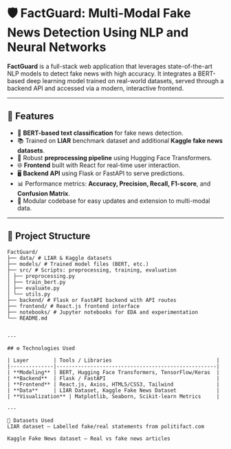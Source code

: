 # 🛡️ FactGuard: Multi-Modal Fake News Detection Using NLP and Neural Networks

**FactGuard** is a full-stack web application that leverages state-of-the-art NLP models to detect fake news with high accuracy. It integrates a BERT-based deep learning model trained on real-world datasets, served through a backend API and accessed via a modern, interactive frontend.

---

## 🚀 Features

- 🧠 **BERT-based text classification** for fake news detection.
- 📚 Trained on **LIAR** benchmark dataset and additional **Kaggle fake news datasets**.
- 🔧 Robust **preprocessing pipeline** using Hugging Face Transformers.
- 🌐 **Frontend** built with React for real-time user interaction.
- 🖥️ **Backend API** using Flask or FastAPI to serve predictions.
- 📊 Performance metrics: **Accuracy, Precision, Recall, F1-score**, and **Confusion Matrix**.
- 🔄 Modular codebase for easy updates and extension to multi-modal data.

---

## 🧱 Project Structure
```plaintext
FactGuard/
├── data/ # LIAR & Kaggle datasets
├── models/ # Trained model files (BERT, etc.)
├── src/ # Scripts: preprocessing, training, evaluation
│ ├── preprocessing.py
│ ├── train_bert.py
│ ├── evaluate.py
│ └── utils.py
├── backend/ # Flask or FastAPI backend with API routes
├── frontend/ # React.js frontend interface
├── notebooks/ # Jupyter notebooks for EDA and experimentation
└── README.md


---

## ⚙️ Technologies Used

| Layer        | Tools / Libraries                               	|
|--------------|----------------------------------------------------|
| **Modeling** | BERT, Hugging Face Transformers, TensorFlow/Keras 	|
| **Backend**  | Flask / FastAPI                                  	|
| **Frontend** | React.js, Axios, HTML5/CSS3, Tailwind            	|
| **Data**     | LIAR Dataset, Kaggle Fake News Dataset           	|
| **Visualization** | Matplotlib, Seaborn, Scikit-learn Metrics     |

---

📁 Datasets Used
LIAR dataset — Labelled fake/real statements from politifact.com

Kaggle Fake News dataset — Real vs fake news articles


